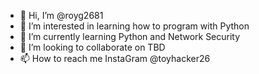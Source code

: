 - 👋 Hi, I’m @royg2681
- 👀 I’m interested in learning how to program with Python
- 🌱 I’m currently learning Python and Network Security
- 💞️ I’m looking to collaborate on TBD
- 📫 How to reach me InstaGram @toyhacker26

<!---
royg2681/royg2681 is a ✨ special ✨ repository because its `README.md` (this file) appears on your GitHub profile.
You can click the Preview link to take a look at your changes.
--->
